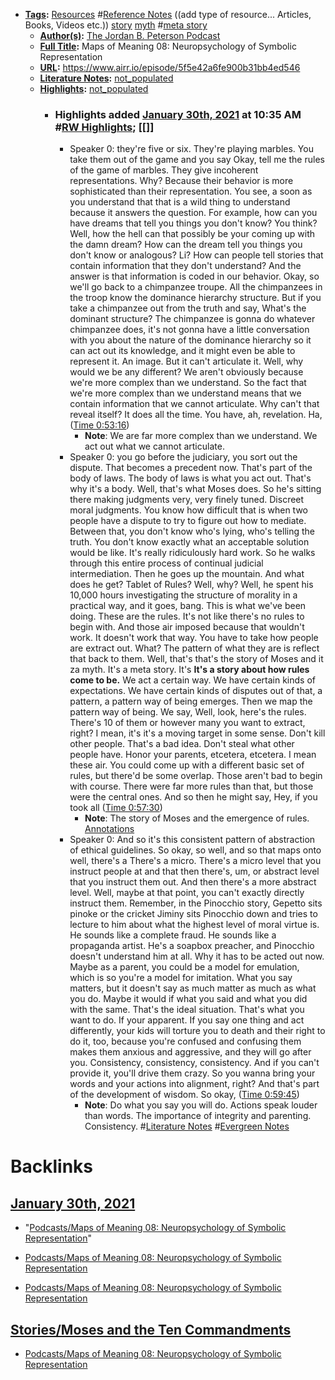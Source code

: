 - **[Tags](<../Tags.md>):** [Resources](<../Resources.md>) #[Reference Notes](<../Reference Notes.md>) ((add type of resource... Articles, Books, Videos etc.)) [story](<../story.md>) [myth](<../myth.md>) #[meta story](<../meta story.md>)
    - **[Author(s)](<../Author(s).md>):** [The Jordan B. Peterson Podcast](<../The Jordan B. Peterson Podcast.md>)
    - **[Full Title](<../Full Title.md>):** Maps of Meaning 08: Neuropsychology of Symbolic Representation
    - **[URL](<../URL.md>):** https://www.airr.io/episode/5f5e42a6fe900b31bb4ed546
    - **[Literature Notes](<../Literature Notes.md>):** [not_populated](<../not_populated.md>)
    - **[Highlights](<../Highlights.md>):** [not_populated](<../not_populated.md>)
        - ### Highlights added [January 30th, 2021](<../January 30th, 2021.md>) at 10:35 AM #[RW Highlights](<../RW Highlights.md>); [[]]
            - Speaker 0: they're five or six. They're playing marbles. You take them out of the game and you say Okay, tell me the rules of the game of marbles. They give incoherent representations. Why? Because their behavior is more sophisticated than their representation. You see, a soon as you understand that that is a wild thing to understand because it answers the question. For example, how can you have dreams that tell you things you don't know? You think? Well, how the hell can that possibly be your coming up with the damn dream? How can the dream tell you things you don't know or analogous? Li? How can people tell stories that contain information that they don't understand? And the answer is that information is coded in our behavior. Okay, so we'll go back to a chimpanzee troupe. All the chimpanzees in the troop know the dominance hierarchy structure. But if you take a chimpanzee out from the truth and say, What's the dominant structure? The chimpanzee is gonna do whatever chimpanzee does, it's not gonna have a little conversation with you about the nature of the dominance hierarchy so it can act out its knowledge, and it might even be able to represent it. An image. But it can't articulate it. Well, why would we be any different? We aren't obviously because we're more complex than we understand. So the fact that we're more complex than we understand means that we contain information that we cannot articulate. Why can't that reveal itself? It does all the time. You have, ah, revelation. Ha, ([Time 0:53:16](https://www.airr.io/quote/601569d5030ce3303c173e15))
                - **Note**: We are far more complex than we understand. We act out what we cannot articulate.
            - Speaker 0: you go before the judiciary, you sort out the dispute. That becomes a precedent now. That's part of the body of laws. The body of laws is what you act out. That's why it's a body. Well, that's what Moses does. So he's sitting there making judgments very, very finely tuned. Discreet moral judgments. You know how difficult that is when two people have a dispute to try to figure out how to mediate. Between that, you don't know who's lying, who's telling the truth. You don't know exactly what an acceptable solution would be like. It's really ridiculously hard work. So he walks through this entire process of continual judicial intermediation. Then he goes up the mountain. And what does he get? Tablet of Rules? Well, why? Well, he spent his 10,000 hours investigating the structure of morality in a practical way, and it goes, bang. This is what we've been doing. These are the rules. It's not like there's no rules to begin with. And those air imposed because that wouldn't work. It doesn't work that way. You have to take how people are extract out. What? The pattern of what they are is reflect that back to them. Well, that's that's the story of Moses and it za myth. It's a meta story. It's **It's a story about how rules come to be.** We act a certain way. We have certain kinds of expectations. We have certain kinds of disputes out of that, a pattern, a pattern way of being emerges. Then we map the pattern way of being. We say, Well, look, here's the rules. There's 10 of them or however many you want to extract, right? I mean, it's it's a moving target in some sense. Don't kill other people. That's a bad idea. Don't steal what other people have. Honor your parents, etcetera, etcetera. I mean these air. You could come up with a different basic set of rules, but there'd be some overlap. Those aren't bad to begin with course. There were far more rules than that, but those were the central ones. And so then he might say, Hey, if you took all ([Time 0:57:30](https://www.airr.io/quote/60156b5e030ce34c06173e4e))
                - **Note**: The story of Moses and the emergence of rules. [Annotations](<../Annotations.md>)
            - Speaker 0: And so it's this consistent pattern of abstraction of ethical guidelines. So okay, so well, and so that maps onto well, there's a There's a micro. There's a micro level that you instruct people at and that then there's, um, or abstract level that you instruct them out. And then there's a more abstract level. Well, maybe at that point, you can't exactly directly instruct them. Remember, in the Pinocchio story, Gepetto sits pinoke or the cricket Jiminy sits Pinocchio down and tries to lecture to him about what the highest level of moral virtue is. He sounds like a complete fraud. He sounds like a propaganda artist. He's a soapbox preacher, and Pinocchio doesn't understand him at all. Why it has to be acted out now. Maybe as a parent, you could be a model for emulation, which is so you're a model for imitation. What you say matters, but it doesn't say as much matter as much as what you do. Maybe it would if what you said and what you did with the same. That's the ideal situation. That's what you want to do. If your apparent. If you say one thing and act differently, your kids will torture you to death and their right to do it, too, because you're confused and confusing them makes them anxious and aggressive, and they will go after you. Consistency, consistency, consistency. And if you can't provide it, you'll drive them crazy. So you wanna bring your words and your actions into alignment, right? And that's part of the development of wisdom. So okay, ([Time 0:59:45](https://www.airr.io/quote/60156be8030ce32eed173e55))
                - **Note**: Do what you say you will do. Actions speak louder than words. The importance of integrity and parenting. Consistency. #[Literature Notes](<../Literature Notes.md>) #[Evergreen Notes](<../Evergreen Notes.md>)

# Backlinks
## [January 30th, 2021](<January 30th, 2021.md>)
- "[Podcasts/Maps of Meaning 08: Neuropsychology of Symbolic Representation](<../Podcasts/Maps of Meaning 08: Neuropsychology of Symbolic Representation.md>)"

- [Podcasts/Maps of Meaning 08: Neuropsychology of Symbolic Representation](<../Podcasts/Maps of Meaning 08: Neuropsychology of Symbolic Representation.md>)

- [Podcasts/Maps of Meaning 08: Neuropsychology of Symbolic Representation](<../Podcasts/Maps of Meaning 08: Neuropsychology of Symbolic Representation.md>)

## [Stories/Moses and the Ten Commandments](<Stories/Moses and the Ten Commandments.md>)
- [Podcasts/Maps of Meaning 08: Neuropsychology of Symbolic Representation](<../Podcasts/Maps of Meaning 08: Neuropsychology of Symbolic Representation.md>)

